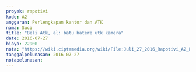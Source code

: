```yaml
---
proyek: rapotivi
kode: A2
anggaran: Perlengkapan kantor dan ATK
nama: Suci
title: "Beli Atk, al: batu batere utk kamera"
date: 2016-07-27
biaya: 22900
nota: "https://wiki.ciptamedia.org/wiki/File:Juli_27_2016_Rapotivi_A2_Pembelian_atk_batu_baterai.jpg"
tanggalpelunasan: 2016-07-27
notapelunasan:
---
```

